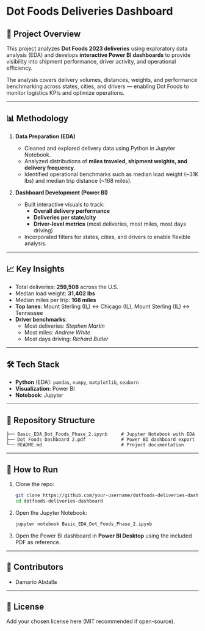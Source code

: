 # Dot Foods Deliveries Dashboard

## 📌 Project Overview
This project analyzes **Dot Foods 2023 deliveries** using exploratory data analysis (EDA) and develops **interactive Power BI dashboards** to provide visibility into shipment performance, driver activity, and operational efficiency.  

The analysis covers delivery volumes, distances, weights, and performance benchmarking across states, cities, and drivers — enabling Dot Foods to monitor logistics KPIs and optimize operations.

---

## 📊 Methodology
1. **Data Preparation (EDA)**  
   - Cleaned and explored delivery data using Python in Jupyter Notebook.  
   - Analyzed distributions of **miles traveled, shipment weights, and delivery frequency**.  
   - Identified operational benchmarks such as median load weight (~31K lbs) and median trip distance (~168 miles).  

2. **Dashboard Development (Power BI)**  
   - Built interactive visuals to track:  
     - **Overall delivery performance**  
     - **Deliveries per state/city**  
     - **Driver-level metrics** (most deliveries, most miles, most days driving)  
   - Incorporated filters for states, cities, and drivers to enable flexible analysis.  

---

## 📈 Key Insights
- Total deliveries: **259,508** across the U.S.  
- Median load weight: **31,402 lbs**  
- Median miles per trip: **168 miles**  
- **Top lanes**: Mount Sterling (IL) ↔ Chicago (IL), Mount Sterling (IL) ↔ Tennessee  
- **Driver benchmarks**:  
  - Most deliveries: *Stephen Martin*  
  - Most miles: *Andrew White*  
  - Most days driving: *Richard Butler*  

---

## 🛠️ Tech Stack
- **Python** (EDA): `pandas`, `numpy`, `matplotlib`, `seaborn`  
- **Visualization**: Power BI  
- **Notebook**: Jupyter  

---

## 📂 Repository Structure
```
├── Basic_EDA_Dot_Foods_Phase_2.ipynb     # Jupyter Notebook with EDA
├── Dot Foods Dashboard 2.pdf             # Power BI dashboard export
└── README.md                             # Project documentation
```

---

## 🚀 How to Run
1. Clone the repo:
   ```bash
   git clone https://github.com/your-username/dotfoods-deliveries-dashboard.git
   cd dotfoods-deliveries-dashboard
   ```
2. Open the Jupyter Notebook:
   ```bash
   jupyter notebook Basic_EDA_Dot_Foods_Phase_2.ipynb
   ```
3. Open the Power BI dashboard in **Power BI Desktop** using the included PDF as reference.

---

## 🤝 Contributors
- Damario Abdalla  

---

## 📜 License
Add your chosen license here (MIT recommended if open-source).  
